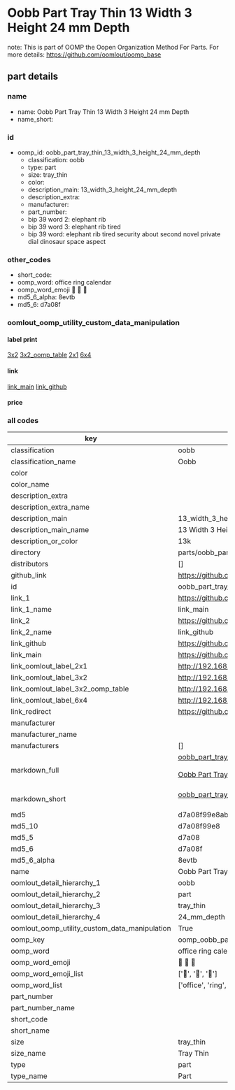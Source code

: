# Oobb Part Tray Thin 13 Width 3 Height 24 mm Depth  

note: This is part of OOMP the Oopen Organization Method For Parts. For more details: https://github.com/oomlout/oomp_base

##  part details
  







### name
* name: Oobb Part Tray Thin 13 Width 3 Height 24 mm Depth
* name_short: 
### id
* oomp_id: oobb_part_tray_thin_13_width_3_height_24_mm_depth
  * classification: oobb
  * type: part
  * size: tray_thin
  * color: 
  * description_main: 13_width_3_height_24_mm_depth
  * description_extra: 
  * manufacturer: 
  * part_number: 
  * bip 39 word 2: elephant rib
  * bip 39 word 3: elephant rib tired
  * bip 39 word: elephant rib tired security about second novel private dial dinosaur space aspect

### other_codes
* short_code: 
* oomp_word: office ring calendar
* oomp_word_emoji :office: :ring: :calendar:
* md5_6_alpha: 8evtb
* md5_6: d7a08f






### oomlout_oomp_utility_custom_data_manipulation
#### label print
[3x2](http://192.168.1.245:1112/?label=oomp%208evtb)
[3x2_oomp_table](http://192.168.1.108:1112/?label=oomp%208evtb)
[2x1](http://192.168.1.242:1112/?label=oomp%208evtb)
[6x4](http://192.168.1.55:1112/?label=oomp%208evtb)    

#### link

[link_main](https://github.com/oomlout/oomlout_oomp_version_1_messy/tree/main/parts/oobb_part_tray_thin_13_width_3_height_24_mm_depth) [link_github](https://github.com/oomlout/oomlout_oomp_version_1_messy/tree/main/parts/oobb_part_tray_thin_13_width_3_height_24_mm_depth)                             

#### price







### all codes 
| key | value |  
| --- | --- |  
| classification | oobb |  
| classification_name | Oobb |  
| color |  |  
| color_name |  |  
| description_extra |  |  
| description_extra_name |  |  
| description_main | 13_width_3_height_24_mm_depth |  
| description_main_name | 13 Width 3 Height 24 mm Depth |  
| description_or_color | 13k |  
| directory | parts/oobb_part_tray_thin_13_width_3_height_24_mm_depth |  
| distributors | [] |  
| github_link | https://github.com/oomlout/oomlout_oomp_part_src/tree/main/parts/oobb_part_tray_thin_13_width_3_height_24_mm_depth |  
| id | oobb_part_tray_thin_13_width_3_height_24_mm_depth |  
| link_1 | https://github.com/oomlout/oomlout_oomp_version_1_messy/tree/main/parts/oobb_part_tray_thin_13_width_3_height_24_mm_depth |  
| link_1_name | link_main |  
| link_2 | https://github.com/oomlout/oomlout_oomp_version_1_messy/tree/main/parts/oobb_part_tray_thin_13_width_3_height_24_mm_depth |  
| link_2_name | link_github |  
| link_github | https://github.com/oomlout/oomlout_oomp_version_1_messy/tree/main/parts/oobb_part_tray_thin_13_width_3_height_24_mm_depth |  
| link_main | https://github.com/oomlout/oomlout_oomp_version_1_messy/tree/main/parts/oobb_part_tray_thin_13_width_3_height_24_mm_depth |  
| link_oomlout_label_2x1 | http://192.168.1.242:1112/?label=oomp%208evtb |  
| link_oomlout_label_3x2 | http://192.168.1.245:1112/?label=oomp%208evtb |  
| link_oomlout_label_3x2_oomp_table | http://192.168.1.108:1112/?label=oomp%208evtb |  
| link_oomlout_label_6x4 | http://192.168.1.55:1112/?label=oomp%208evtb |  
| link_redirect | https://github.com/oomlout/oomlout_oomp_version_1_messy/tree/main/parts/oobb_part_tray_thin_13_width_3_height_24_mm_depth |  
| manufacturer |  |  
| manufacturer_name |  |  
| manufacturers | [] |  
| markdown_full | [oobb_part_tray_thin_13_width_3_height_24_mm_depth](none)<br>[](none)<br>[Oobb Part Tray Thin 13 Width 3 Height 24 Mm Depth](none)<br><br> |  
| markdown_short | [oobb_part_tray_thin_13_width_3_height_24_mm_depth](none)<br><br> |  
| md5 | d7a08f99e8ab32e309803c2dc56e3a3e |  
| md5_10 | d7a08f99e8 |  
| md5_5 | d7a08 |  
| md5_6 | d7a08f |  
| md5_6_alpha | 8evtb |  
| name | Oobb Part Tray Thin 13 Width 3 Height 24 mm Depth |  
| oomlout_detail_hierarchy_1 | oobb |  
| oomlout_detail_hierarchy_2 | part |  
| oomlout_detail_hierarchy_3 | tray_thin |  
| oomlout_detail_hierarchy_4 | 24_mm_depth |  
| oomlout_oomp_utility_custom_data_manipulation | True |  
| oomp_key | oomp_oobb_part_tray_thin_13_width_3_height_24_mm_depth |  
| oomp_word | office ring calendar |  
| oomp_word_emoji | :office: :ring: :calendar: |  
| oomp_word_emoji_list | [':office:', ':ring:', ':calendar:'] |  
| oomp_word_list | ['office', 'ring', 'calendar'] |  
| part_number |  |  
| part_number_name |  |  
| short_code |  |  
| short_name |  |  
| size | tray_thin |  
| size_name | Tray Thin |  
| type | part |  
| type_name | Part |  
